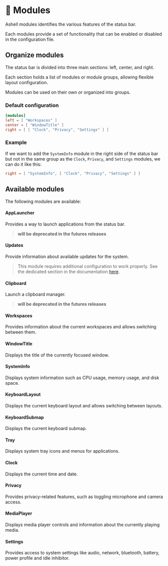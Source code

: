 # 🧩 Modules

Ashell modules identifies the various features of the status bar.

Each modules provide a set of functionality that can be enabled or disabled in the configuration file.

## Organize modules

The status bar is divided into three main sections: left, center, and right.

Each section holds a list of modules or module groups,
allowing flexible layout configuration.

Modules can be used on their own or organized into groups.

### Default configuration

```toml
[modules]
left = [ "Workspaces" ]
center = [ "WindowTitle" ]
right = [ [ "Clock", "Privacy", "Settings" ] ]
```

### Example

If we want to add the `SystemInfo` module in the right side of the status bar but not in the same group as the `Clock`, `Privacy`, and `Settings` modules, we can do it like this:

```toml
right = [ "SystemInfo", [ "Clock", "Privacy", "Settings" ] ]
```

## Available modules

The following modules are available:

#### AppLauncher

Provides a way to launch applications from the status bar.

> **will be deprecated in the futures releases**

#### Updates

Provide information about available updates for the system.

> This module requires additional configuration to work properly.
> See the dedicated section in the documentation [here](./updates.md).

#### Clipboard

Launch a clipboard manager.

> **will be deprecated in the futures releases**

#### Workspaces

Provides information about the current workspaces and allows switching between them.

#### WindowTitle

Displays the title of the currently focused window.

#### SystemInfo

Displays system information such as CPU usage, memory usage, and disk space.

#### KeyboardLayout

Displays the current keyboard layout and allows switching between layouts.

#### KeyboardSubmap

Displays the current keyboard submap.

#### Tray

Displays system tray icons and menus for applications.

#### Clock

Displays the current time and date.

#### Privacy

Provides privacy-related features, such as toggling microphone and camera access.

#### MediaPlayer

Displays media player controls and information about the currently playing media.

#### Settings

Provides access to system settings like audio, network, bluetooth, battery, power profile and idle inhibitor.

